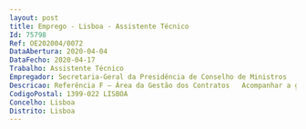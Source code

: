 ```yaml
--- 
layout: post
title: Emprego - Lisboa - Assistente Técnico
Id: 75798
Ref: OE202004/0072
DataAbertura: 2020-04-04
DataFecho: 2020-04-17
Trabalho: Assistente Técnico
Empregador: Secretaria-Geral da Presidência de Conselho de Ministros
Descricao: Referência F – Área da Gestão dos Contratos   Acompanhar a gestão de contratos diversos, designadamente  gestão da comunicação com os fornecedores  reporte de problemas  monitorização da execução dos contratos  emitir pareceres sobre questões contratuais, apresentando propostas de atuação  desenvolver outras tarefas de cariz administrativo, nomeadamente, organização e tratamento de documentação e outros serviços de apoio administrativo que lhe sejam solicitados.
CodigoPostal: 1399-022 LISBOA
Concelho: Lisboa
Distrito: Lisboa
--- 
```

